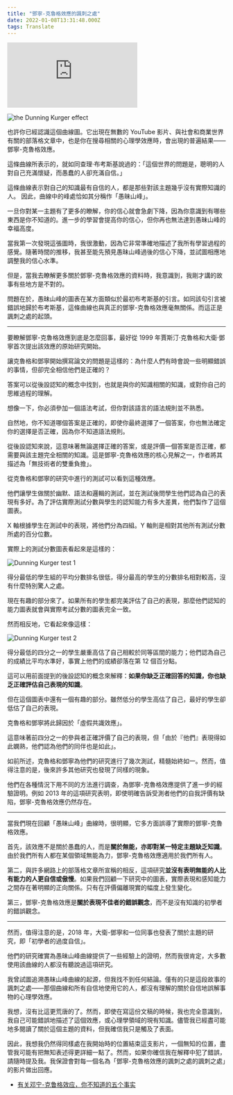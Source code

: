 ```yaml
---
title: "鄧寧-克魯格效應的諷刺之處"
date: 2022-01-08T13:31:48.000Z
tags: Translate
---
```


<iframe id="video" title="The Irony of the Dunning-Kruger Effect" src="https://www.youtube.com/embed/kcfRe15I47I" frameborder="0" allow="accelerometer; autoplay; clipboard-write; encrypted-media; gyroscope; picture-in-picture" allowfullscreen></iframe>
<svelte:head>
  <script src="../youtube.external.subtitle.min.js"></script>
  <script src="../subtitles.parser.js"></script>
</svelte:head>
<script>
  import { onMount } from 'svelte';
  onMount(() => {
    var loadSRT = function(url, callback) {
      var httpRequest = new XMLHttpRequest();
      httpRequest.onreadystatechange = function() {
        if (httpRequest.readyState === XMLHttpRequest.DONE) {
          var subtitles = parser.fromSrt(httpRequest.responseText, true);
          for (var i in subtitles) {
            subtitles[i] = {
              start : subtitles[i].startTime / 1000,
              end   : subtitles[i].endTime / 1000,
              text  : subtitles[i].text
            };
          }
          callback(subtitles);
        }
      };
      httpRequest.open('GET', url, true);
      httpRequest.send(null);
    };
    loadSRT('../The Irony of the Dunning-Kruger Effect.srt', function(subtitles) {
      var youtubeExternalSubtitle = new YoutubeExternalSubtitle.Subtitle(document.getElementById('video'), subtitles);
    });
  })
</script>

![the Dunning Kurger effect](https://i.imgur.com/0hoaiZx.jpeg)

也許你已經認識這個曲線圖。它出現在無數的 YouTube 影片、與社會和商業世界有關的部落格文章中，也是你在搜尋相關的心理學效應時，會出現的普遍結果――鄧寧-克魯格效應。

這條曲線所表示的，就如同查理·布考斯基說過的：「這個世界的問題是，聰明的人對自己充滿懷疑，而愚蠢的人卻充滿自信。」

這條曲線表示對自己的知識最有自信的人，都是那些對該主題幾乎沒有實際知識的人。 因此，曲線中的峰處恰如其分稱作「愚昧山峰」。

一旦你對某一主題有了更多的瞭解，你的信心就會急劇下降，因為你意識到有哪些東西是你不知道的。進一步的學習會提高你的信心，但你再也無法達到愚昧山峰的幸福高度。

當我第一次發現這張圖時，我很激動，因為它非常準確地描述了我所有學習過程的感覺。隨著時間的推移，我甚至能先預見愚昧山峰過後的信心下降，並試圖相應地調整我的信心水準。

但是，當我去瞭解更多關於鄧寧-克魯格效應的資料時，我意識到，我剛才講的故事有些地方是不對的。

問題在於，愚昧山峰的圖表在某方面類似於最初布考斯基的引言。如同該句引言被錯誤地歸於布考斯基，這條曲線也與真正的鄧寧-克魯格效應毫無關係。而這正是諷刺之處的起頭。

---

要瞭解鄧寧-克魯格效應到底是怎麼回事，最好從 1999 年賈斯汀·克魯格和大衛·鄧寧首次提出該效應的原始研究開始。

讓克魯格和鄧寧開始撰寫論文的問題是這樣的：為什麼人們有時會說一些明顯錯誤的事情，但卻完全相信他們是正確的？

答案可以從後設認知的概念中找到，也就是與你的知識相關的知識，或對你自己的思維過程的理解。

想像一下，你必須參加一個語法考試，但你對該語言的語法規則並不熟悉。

自然地，你不知道哪個答案是正確的，即使你最終選擇了一個答案，你也無法確定你的選擇是否正確，因為你不知道語法規則。

從後設認知來說，這意味著無論選擇正確的答案，或是評價一個答案是否正確，都需要與該主題完全相關的知識。這是鄧寧-克魯格效應的核心見解之一，作者將其描述為「無技術者的雙重負擔」。

從克魯格和鄧寧的研究中進行的測試可以看到這種效應。

他們讓學生做關於幽默、語法和邏輯的測試，並在測試後問學生他們認為自己的表現有多好。為了評估實際測試分數與學生的認知能力有多大差異，他們製作了這個圖表。

X 軸根據學生在測試中的表現，將他們分為四組。Y 軸則是相對其他所有測試分數所處的百分位數。

實際上的測試分數圖表看起來是這樣的：

![Dunning Kurger test 1](https://i.imgur.com/3UY7Qhm.png)

得分最低的學生組的平均分數排名很低，得分最高的學生的分數排名相對較高，沒有什麼特別驚人之處。

現在有趣的部分來了。如果所有的學生都完美評估了自己的表現，那麼他們認知的能力圖表就會與實際考試分數的圖表完全一致。

然而相反地，它看起來像這樣：

![Dunning Kurger test 2](https://i.imgur.com/ek9QxSk.png)

得分最低的四分之一的學生嚴重高估了自己相較於同等區間的能力；他們認為自己的成績比平均水準好，事實上他們的成績卻落在第 12 個百分點。

這可以用前面提到的後設認知的概念來解釋：**如果你缺乏正確回答的知識，你也缺乏正確評估自己表現的知識**。

但在這個圖表中還有一個有趣的部分。雖然低分的學生高估了自己，最好的學生卻低估了自己的表現。

克魯格和鄧寧將此歸因於「虛假共識效應」。

這意味著前四分之一的參與者正確評價了自己的表現，但「由於『他們』表現得如此嫻熟，他們認為他們的同伴也是如此」。

如前所述，克魯格和鄧寧為他們的研究進行了幾次測試，精髓始終如一。然而，值得注意的是，後來許多其他研究也發現了同樣的現象。

他們在各種情況下用不同的方法進行調查，為鄧寧-克魯格效應提供了進一步的經驗證明。例如 2013 年的這項研究表明，即使明確告訴受測者他們的自我評價有缺陷，鄧寧-克魯格效應仍然存在。

---

當我們現在回顧「愚昧山峰」曲線時，很明顯，它多方面誤導了實際的鄧寧-克魯格效應。

首先，該效應不是關於愚蠢的人，而是**關於無能，亦即對某一特定主題缺乏知識**。由於我們所有人都在某個領域無能為力，鄧寧-克魯格效應適用於我們所有人。

第二，與許多網路上的部落格文章所宣稱的相反，這項研究**並沒有表明無能的人比有能力的人更自信或傲慢**。如果我們回顧一下研究中的圖表，實際表現和感知能力之間存在著明顯的正向關係。只有在評價偏離現實的幅度上發生變化。

第三，鄧寧-克魯格效應是**關於表現不佳者的錯誤觀念**，而不是沒有知識的初學者的錯誤觀念。

---

然而，值得注意的是，2018 年，大衛-鄧寧和一位同事也發表了關於主題的研究，即「初學者的過度自信」。

他們的研究確實為愚昧山峰曲線提供了一些經驗上的證明，然而我很肯定，大多數使用該曲線的人都沒有聽說過這項研究。

我曾試圖追溯愚昧山峰曲線的起源，但我找不到任何結論。僅有的只是這段故事的諷刺之處――那個曲線和所有自信地使用它的人，都沒有理解的關於自信地誤解事物的心理學效應。

我想，沒有比這更荒唐的了。然而，即使在寫這份文稿的時候，我也完全意識到，我自己可能錯誤地描述了這個效應，或心理學領域的現有知識。儘管我已經盡可能地多閱讀了關於這個主題的資料，但我確信我只是觸及了表面。

因此，我想我仍然得同樣處在我開始時的位置結束這支影片，一個無知的位置，盡管我可能有把無知表述得更詳細一點了。然而，如果你確信我在解釋中犯了錯誤，請隨時提及我。我保證會對每一個名為「鄧寧-克魯格效應的諷刺之處的諷刺之處」的影片做出回應。

- [有关邓宁-克鲁格效应，你不知道的五个事实](https://mp.weixin.qq.com/s?__biz=MzA4OTI1MDk0OA==&mid=2651386745&idx=1&sn=2ebfffa92a59aa42191debe4cd7699e5)
